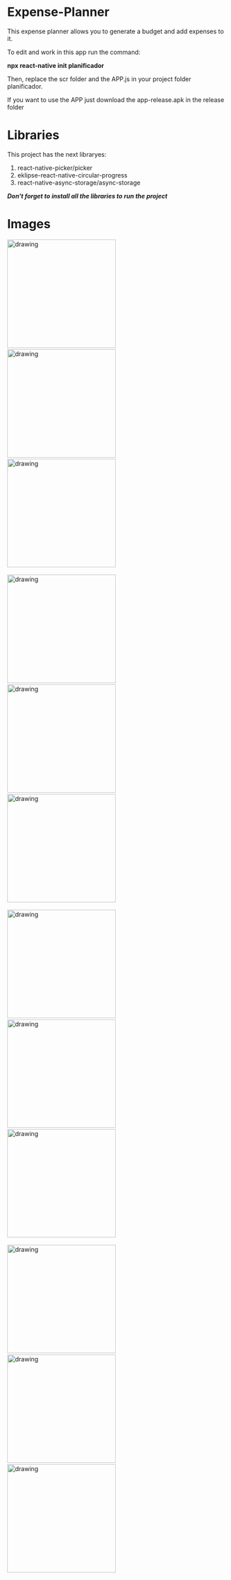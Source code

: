 # Expense-Planner
This expense planner allows you to generate a budget and add expenses to it.

To edit and work in this app run the command: 

**npx react-native init planificador**

Then, replace the scr folder and the APP.js in your project folder planificador.

If you want to use the APP just download the app-release.apk in the release folder

# Libraries

This project has the next libraryes:

1. react-native-picker/picker
2. eklipse-react-native-circular-progress
3. react-native-async-storage/async-storage



***Don't forget to install all the libraries to run the project***

# Images

<img src="ImageApp/Screenshot_1668641380.png" alt="drawing" width="250"/> &nbsp;&nbsp;&nbsp;&nbsp;
<img src="ImageApp/Screenshot_1668641391.png" alt="drawing" width="250"/> &nbsp;&nbsp;&nbsp;&nbsp; 
<img src="ImageApp/Screenshot_1668641420.png" alt="drawing" width="250"/> &nbsp;&nbsp;&nbsp;&nbsp;  
 
 
<img src="ImageApp/Screenshot_1668641422.png" alt="drawing" width="250"/> &nbsp;&nbsp;&nbsp;&nbsp;
<img src="ImageApp/Screenshot_1668641425.png" alt="drawing" width="250"/> &nbsp;&nbsp;&nbsp;&nbsp;
<img src="ImageApp/Screenshot_1668641460.png" alt="drawing" width="250"/> &nbsp;&nbsp;&nbsp;&nbsp;


<img src="ImageApp/Screenshot_1668641595.png" alt="drawing" width="250"/> &nbsp;&nbsp;&nbsp;&nbsp;
<img src="ImageApp/Screenshot_1668641599.png" alt="drawing" width="250"/> &nbsp;&nbsp;&nbsp;&nbsp; 
<img src="ImageApp/Screenshot_1668641619.png" alt="drawing" width="250"/> &nbsp;&nbsp;&nbsp;&nbsp;  
 
 
<img src="ImageApp/Screenshot_1668641625.png" alt="drawing" width="250"/> &nbsp;&nbsp;&nbsp;&nbsp;
<img src="ImageApp/Screenshot_1668641626.png" alt="drawing" width="250"/> &nbsp;&nbsp;&nbsp;&nbsp;
<img src="ImageApp/Screenshot_1668641637.png" alt="drawing" width="250"/> &nbsp;&nbsp;&nbsp;&nbsp;
